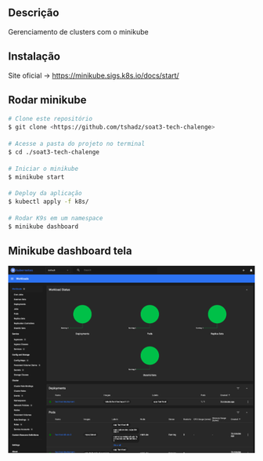 ## Descrição
Gerenciamento de clusters com o minikube

## Instalação 

Site oficial -> https://minikube.sigs.k8s.io/docs/start/

## Rodar minikube

 ```bash
# Clone este repositório
$ git clone <https://github.com/tshadz/soat3-tech-chalenge>

# Acesse a pasta do projeto no terminal
$ cd ./soat3-tech-chalenge

# Iniciar o minikube
$ minikube start

# Deploy da aplicação
$ kubectl apply -f k8s/

# Rodar K9s em um namespace
$ minikube dashboard

```

## Minikube dashboard tela

![minikube tela](image-2.png)